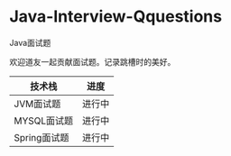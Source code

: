 # Java-Interview-Qquestions
Java面试题

欢迎道友一起贡献面试题。记录跳槽时的美好。

| 技术栈       | 进度   |
| ------------ | ------ |
| JVM面试题    | 进行中 |
| MYSQL面试题  | 进行中 |
| Spring面试题 | 进行中 |

